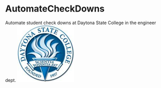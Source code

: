 # AutomateCheckDowns
Automate student check downs at Daytona State College in the engineer dept.
![image](https://github.com/andrewpolemeni/AutomateCheckDowns/blob/master/images/icon.png?raw=true)
